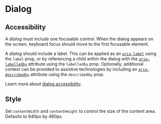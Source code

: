 # Dialog

## Accessibility

A *dialog* must include one focusable control. When the dialog appears on the screen, keyboard focus should move to the first focusable element.

A *dialog* should include a label. This can be applied as an [`aria-label`](https://developer.mozilla.org/en-US/docs/Web/Accessibility/ARIA/ARIA_Techniques/Using_the_aria-label_attribute) using the `label` prop, or by referencing a child within the dialog with the [`aria-labelledby`](https://developer.mozilla.org/en-US/docs/Web/Accessibility/ARIA/ARIA_Techniques/Using_the_aria-labelledby_attribute) attribute using the `labelledby` prop. Optionally, additional context can be provided to assistive technologies by including an [`aria-describedby`](https://developer.mozilla.org/en-US/docs/Web/Accessibility/ARIA/ARIA_Techniques/Using_the_aria-describedby_attribute) attribute using the `describedby` prop.

Learn more about [dialog accessibility](https://developer.mozilla.org/en-US/docs/Web/Accessibility/ARIA/ARIA_Techniques/Using_the_dialog_role).

## Style

Set `contentWidth` and `contentHeight` to control the size of the content area. Defaults to 640px by 480px.
